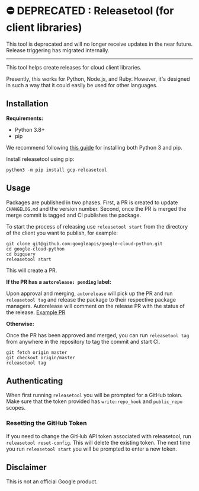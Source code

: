 # ⛔️ DEPRECATED : Releasetool (for client libraries)

This tool is deprecated and will no longer receive updates in the near
future. Release triggering has migrated internally.

---

This tool helps create releases for cloud client libraries.

Presently, this works for Python, Node.js, and Ruby.  However, it's designed
in such a way that it could easily be used for other languages.


## Installation

**Requirements:**
- Python 3.8+
- pip

We recommend following [this guide](https://docs.python-guide.org/starting/installation/#installation-guides) for installing both Python 3 and pip. 


Install releasetool using pip:
```
python3 -m pip install gcp-releasetool
```

## Usage

Packages are published in two phases. First, a PR is created to update
`CHANGELOG.md` and the version number. Second, once the PR is merged the
merge commit is tagged and CI publishes the package.

To start the process of releasing use `releasetool start` from the directory of
the client you want to publish, for example:

```
git clone git@github.com:googleapis/google-cloud-python.git
cd google-cloud-python
cd bigquery
releasetool start
```
This will create a PR.

**If the PR has a `autorelease: pending` label:**

Upon approval and merging,
`autorelease` will pick up the PR and run `releasetool tag` and release the
package to their respective package managers. Autorelease will comment on the release PR with the status of the release. [Example PR](https://github.com/googleapis/nodejs-pubsub/pull/521)

**Otherwise:**

Once the PR has been approved and merged, you can run `releasetool tag` from
anywhere in the repository to tag the commit and start CI.

```
git fetch origin master
git checkout origin/master
releasetool tag
```

## Authenticating

When first running `releasetool` you will be prompted for a GitHub token. Make
sure that the token provided has `write:repo_hook` and `public_repo` scopes.

### Resetting the GitHub Token

If you need to change the GitHub API token associated with releasetool, run `releasetool reset-config`. This will delete the existing token. The next time you run `releasetool start` you will be
prompted to enter a new token.

## Disclaimer

This is not an official Google product.
